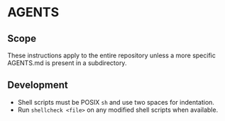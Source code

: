 # AGENTS

## Scope
These instructions apply to the entire repository unless a more specific AGENTS.md is present in a subdirectory.

## Development
- Shell scripts must be POSIX `sh` and use two spaces for indentation.
- Run `shellcheck <file>` on any modified shell scripts when available.
